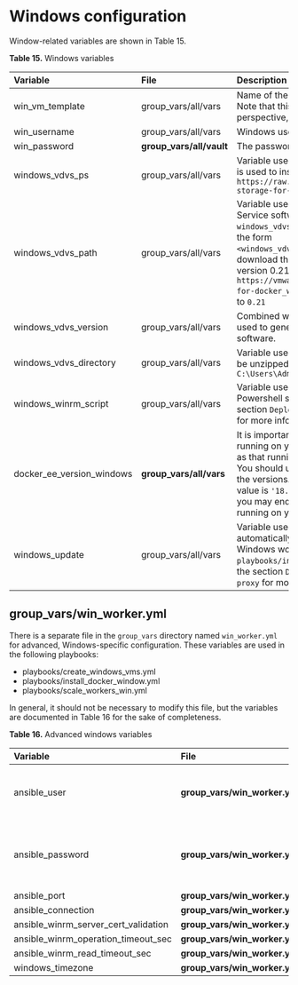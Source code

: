 # Windows configuration

Window-related variables are shown in Table 15.


**Table 15.** Windows variables

|Variable|File|Description|
|:-------|:---|:----------|
|win_vm_template|group_vars/all/vars|Name of the Windows 2016 VM Template to use. Note that this is the name from a vCenter perspective, not the hostname.|
|win_username|group_vars/all/vars|Windows user name. The default is `Administrator` |
|win_password|**group_vars/all/vault**|The password for the Windows account.|
|windows_vdvs_ps|group_vars/all/vars|Variable used to download the PowerShell script that is used to install vDVS for Windows. For example, `https://raw.githubusercontent.com/vmware/vsphere-storage-for-docker/master/install-vdvs.ps1` |
|windows_vdvs_path|group_vars/all/vars|Variable used to download vSphere Docker Volume Service software. This variable is combined with `windows_vdvs_version` (below) to generate a URL of the form `<windows_vdvs_path>_<windows_vdvs_version>.zip` to download the software. For example, to download version 0.21, set `windows_vdvs_path` equal to `https://vmware.bintray.com/vDVS/vsphere-storage-for-docker_windows` and `windows_vdvs_version` equal to `0.21` |
|windows_vdvs_version|group_vars/all/vars|Combined with `windows_vdvs_path`, this variable is used to generate the URL for downloading the software.|
|windows_vdvs_directory|group_vars/all/vars|Variable used to determine where vDVS software will be unzipped and installed from. The default is `C:\Users\Administrator\Downloads`|
|windows_winrm_script|group_vars/all/vars|Variable used to determine where the `winrm` Powershell script will be downloaded from. See the section `Deploying Windows workers behind a proxy` for more information.|
|docker_ee_version\_windows|**group_vars/all/vars**|It is important that the version of the Docker engine running on your Windows worker nodes is the same as that running on RHEL in the rest of your cluster. You should use this variable to explicitly match up the versions. For Docker 2.1, the recommended value is `'18.09'`. If you do not explicitly set this value, you may end up with an incompatible newer version running on your Windows workers.|
|windows_update|group_vars/all/vars|Variable used to determine if Windows updates are automatically downloaded when installing Docker on Windows worker nodes (in the `playbooks/install_docker.yml`). Defaults to `true`. See the section `Deploying Windows workers behind a proxy` for more information.|

## group_vars/win_worker.yml

There is a separate file in the `group_vars` directory named `win_worker.yml` for advanced, Windows-specific configuration. These variables are used in the following playbooks:

-   playbooks/create_windows_vms.yml
-   playbooks/install_docker_window.yml
-   playbooks/scale_workers_win.yml

In general, it should not be necessary to modify this file, but the variables are documented in Table 16 for the sake of completeness.


**Table 16.** Advanced windows variables

|Variable|File|Description|
|:-------|:---|:----------|
|ansible_user|**group_vars/win_worker.yml**|Defaults to the Windows user account `win_username` as specified in `group_vars/all/vars` |
|ansible_password|**group_vars/win_worker.yml**|Defaults to the Windows user password `win_password` as specified in `group_vars/all/vault`|
|ansible_port|**group_vars/win_worker.yml**|5986|
|ansible_connection|**group_vars/win_worker.yml**|winrm|
|ansible_winrm_server_cert_validation|**group_vars/win_worker.yml**|Defaults to `ignore`|
|ansible_winrm_operation_timeout_sec|**group_vars/win_worker.yml**|Defaults to `250`|
|ansible_winrm_read_timeout_sec|**group_vars/win_worker.yml**|Defaults to `300`|
|windows_timezone|**group_vars/win_worker.yml**|Defaults to `15`|
